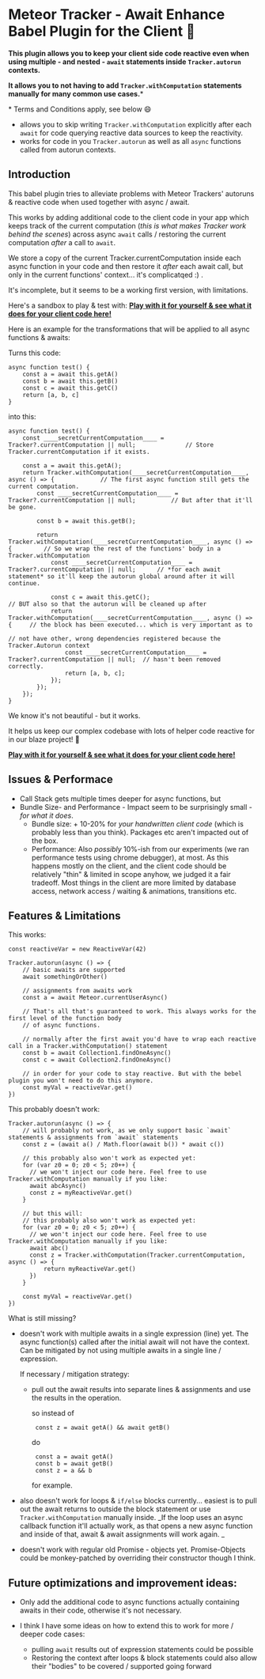 # Meteor Tracker - Await Enhance Babel Plugin for the Client 🍝

**This plugin allows you to keep your client side code reactive even when using multiple - and nested - `await` statements inside `Tracker.autorun` contexts.**

**It allows you to not having to add `Tracker.withComputation` statements manually for many common use cases.***

<html>*</html> Terms and Conditions apply, see below 😄

- allows you to skip writing `Tracker.withComputation` explicitly after each `await` for code querying reactive data sources to keep the reactivity.  
- works for code in you `Tracker.autorun` as well as all `async` functions called from autorun contexts.  

## Introduction

This babel plugin tries to alleviate problems with Meteor Trackers' autoruns & reactive code when used together with async / await.

This works by adding additional code to the client code in your app which keeps track of the current computation (_this is what makes Tracker work behind the scenes_) across
async `await` calls / restoring the current computation _after_ a call to `await`.

We store a copy of the current Tracker.currentComputation inside each async function in your code
and then restore it *after* each await call, but only in the current functions' context... it's complicatqed :) .

It's incomplete, but it seems to be a working first version, with limitations.

Here's a sandbox to play & test with: **[Play with it for yourself & see what it does for your client code here!](https://astexplorer.net/#/gist/9aa6a5c7c5d597a48ee70b684ed81cd5/0f3c97b2a16aa8476b369793a8e4bebef89577da)**

Here is an example for the transformations that will be applied to all async functions & awaits:

Turns this code:

    async function test() {
        const a = await this.getA()
        const b = await this.getB()
        const c = await this.getC()
        return [a, b, c]
    }

into this:

    async function test() {
        const ____secretCurrentComputation____ = Tracker?.currentComputation || null;              // Store Tracker.currentComputation if it exists.

        const a = await this.getA();
        return Tracker.withComputation(____secretCurrentComputation____, async () => {             // The first async function still gets the current computation.
            const ____secretCurrentComputation____ = Tracker?.currentComputation || null;          // But after that it'll be gone.

            const b = await this.getB();
                                                                                                   
            return Tracker.withComputation(____secretCurrentComputation____, async () => {         // So we wrap the rest of the functions' body in a Tracker.withComputation
                const ____secretCurrentComputation____ = Tracker?.currentComputation || null;      // *for each await statement* so it'll keep the autorun global around after it will continue.

                const c = await this.getC();                                                       // BUT also so that the autorun will be cleaned up after
                return Tracker.withComputation(____secretCurrentComputation____, async () => {     // the block has been executed... which is very important as to
                                                                                                   // not have other, wrong dependencies registered because the Tracker.Autorun context
                    const ____secretCurrentComputation____ = Tracker?.currentComputation || null;  // hasn't been removed correctly.
                    return [a, b, c];                                                              
                });
            });
        });
    }


We know it's not beautiful - but it works.

It helps us keep our complex codebase with lots of helper code reactive for in our blaze project! 🚂 

**[Play with it for yourself & see what it does for your client code here!](https://astexplorer.net/#/gist/9aa6a5c7c5d597a48ee70b684ed81cd5/0f3c97b2a16aa8476b369793a8e4bebef89577da)**

## Issues & Performace

- Call Stack gets multiple times deeper for async functions, but
- Bundle Size- and Performance - Impact seem to be surprisingly small - _for what it does_.
  - Bundle size: + 10-20% for _your handwritten client code_ (which is probably less than you think). Packages etc aren't impacted out of the box.
  - Performance: Also _possibly_ 10%-ish from our experiments (we ran performance tests using chrome debugger), at most. As this happens mostly on the client, and the client code should be relatively "thin" & limited in scope anyhow, we judged it a fair tradeoff. Most things in the client are more limited by database access, network access / waiting & animations, transitions etc. 

## Features & Limitations

This works:

    const reactiveVar = new ReactiveVar(42)

    Tracker.autorun(async () => {
        // basic awaits are supported
        await somethingOrOther()

        // assignments from awaits work
        const a = await Meteor.currentUserAsync()

        // That's all that's guaranteed to work. This always works for the first level of the function body
        // of async functions.

        // normally after the first await you'd have to wrap each reactive call in a Tracker.withComputation() statement
        const b = await Collection1.findOneAsync()
        const c = await Collection2.findOneAsync()

        // in order for your code to stay reactive. But with the bebel plugin you won't need to do this anymore. 
        const myVal = reactiveVar.get()
    })


This probably doesn't work:

    Tracker.autorun(async () => {
        // will probably not work, as we only support basic `await` statements & assignments from `await` statements
        const z = (await a() / Math.floor(await b()) * await c())

        // this probably also won't work as expected yet:
        for (var z0 = 0; z0 < 5; z0++) {
          // we won't inject our code here. Feel free to use Tracker.withComputation manually if you like:
          await abcAsync()
          const z = myReactiveVar.get()
        }

        // but this will:
        // this probably also won't work as expected yet:
        for (var z0 = 0; z0 < 5; z0++) {
          // we won't inject our code here. Feel free to use Tracker.withComputation manually if you like:
          await abc()
          const z = Tracker.withComputation(Tracker.currentComputation, async () => {
              return myReactiveVar.get()
          })
        }

        const myVal = reactiveVar.get()
    })


What is still missing?

- doesn't work with multiple awaits in a single expression (line) yet. The async function(s) called after the initial await will not have
  the context. Can be mitigated by not using multiple awaits in a single line / expression.

  If necessary / mitigation strategy:
  - pull out the await results into separate lines & assignments and use the results in the operation.

    so instead of

         const z = await getA() && await getB()

    do

         const a = await getA()
         const b = await getB()
         const z = a && b

    for example.

- also doesn't work for loops & `if/else` blocks currently... easiest is to pull out the await returns to outside the block statement or use `Tracker.withComputation` manually inside. _If the loop uses an async callback function it'll actually work, as that opens a new async function and inside of that, await & await assignments will work again. _

- doesn't work with regular old Promise - objects yet. Promise-Objects could be monkey-patched by overriding their constructor
  though I think.


## Future optimizations and improvement ideas:

- Only add the additional code to async functions actually containing awaits in their code, otherwise it's not necessary.

- I think I have some ideas on how to extend this to work for more / deeper code cases:
  - pulling `await` results out of expression statements could be possible
  - Restoring the context after loops & block statements could also allow their "bodies" to be covered / supported going forward


